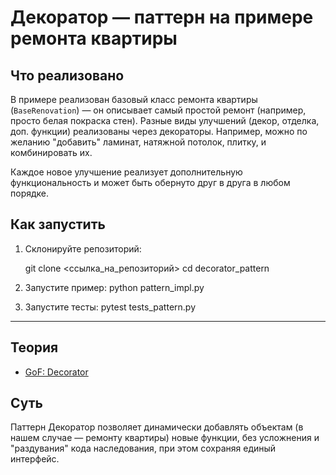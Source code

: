 # Декоратор — паттерн на примере ремонта квартиры

## Что реализовано

В примере реализован базовый класс ремонта квартиры (`BaseRenovation`) — он описывает самый простой ремонт (например, просто белая покраска стен). Разные виды улучшений (декор, отделка, доп. функции) реализованы через декораторы. Например, можно по желанию "добавить" ламинат, натяжной потолок, плитку, и комбинировать их.

Каждое новое улучшение реализует дополнительную функциональность и может быть обернуто друг в друга в любом порядке.


## Как запустить

1. Склонируйте репозиторий:

   git clone <ссылка_на_репозиторий>
   cd decorator_pattern
   
2. Запустите пример:
   python pattern_impl.py
   
3. Запустите тесты:
   pytest tests_pattern.py
   
---

## Теория

- [GoF: Decorator](https://refactoring.guru/ru/design-patterns/decorator)
## Суть

Паттерн Декоратор позволяет динамически добавлять объектам (в нашем случае — ремонту квартиры) новые функции, без усложнения и "раздувания" кода наследования, при этом сохраняя единый интерфейс.
